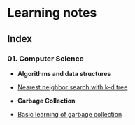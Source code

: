 # Learning notes

## Index

### 01. Computer Science
+ __Algorithms and data structures__ 
 - [Nearest neighbor search with k-d tree](https://github.com/shuhei-komino/survey/blob/master/01/01/kdtree.md)
+ __Garbage Collection__ 
 - [Basic learning of garbage collection](https://github.com/shuhei-komino/survey/blob/master/01/02/basic.md)